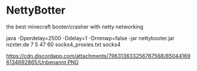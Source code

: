 # NettyBotter
the best minecraft booter/crasher with netty networking

java -Dperdelay=2500 -Ddelay=1 -Drmnwp=false -jar nettybooter.jar nzxter.de 7 5 47 60 socks4_proxies.txt socks4

https://cdn.discordapp.com/attachments/796313633256767568/850441696134692865/Unbenannt.PNG
